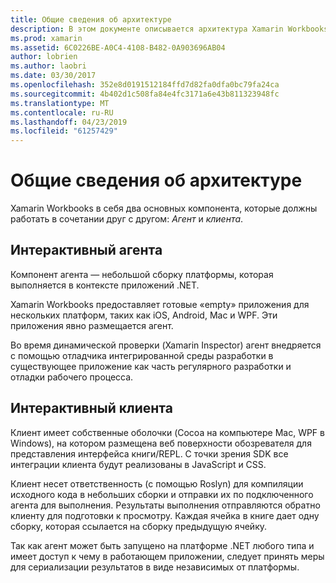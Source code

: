 ```yaml
---
title: Общие сведения об архитектуре
description: В этом документе описывается архитектура Xamarin Workbooks, проверки, как интерактивный агента и интерактивном клиентском работают вместе.
ms.prod: xamarin
ms.assetid: 6C0226BE-A0C4-4108-B482-0A903696AB04
author: lobrien
ms.author: laobri
ms.date: 03/30/2017
ms.openlocfilehash: 352e8d0191512184ffd7d82fa0dfa0bc79fa24ca
ms.sourcegitcommit: 4b402d1c508fa84e4fc3171a6e43b811323948fc
ms.translationtype: MT
ms.contentlocale: ru-RU
ms.lasthandoff: 04/23/2019
ms.locfileid: "61257429"
---
```

# <a name="architecture-overview"></a>Общие сведения об архитектуре

Xamarin Workbooks в себя два основных компонента, которые должны работать в сочетании друг с другом: _Агент_ и _клиента_.

## <a name="interactive-agent"></a>Интерактивный агента

Компонент агента — небольшой сборку платформы, которая выполняется в контексте приложений .NET.

Xamarin Workbooks предоставляет готовые «empty» приложения для нескольких платформ, таких как iOS, Android, Mac и WPF. Эти приложения явно размещается агент.

Во время динамической проверки (Xamarin Inspector) агент внедряется с помощью отладчика интегрированной среды разработки в существующее приложение как часть регулярного разработки и отладки рабочего процесса.

## <a name="interactive-client"></a>Интерактивный клиента

Клиент имеет собственные оболочки (Cocoa на компьютере Mac, WPF в Windows), на котором размещена веб поверхности обозревателя для представления интерфейса книги/REPL. С точки зрения SDK все интеграции клиента будут реализованы в JavaScript и CSS.

Клиент несет ответственность (с помощью Roslyn) для компиляции исходного кода в небольших сборки и отправки их по подключенного агента для выполнения. Результаты выполнения отправляются обратно клиенту для подготовки к просмотру. Каждая ячейка в книге дает одну сборку, которая ссылается на сборку предыдущую ячейку.

Так как агент может быть запущено на платформе .NET любого типа и имеет доступ к чему в работающем приложении, следует принять меры для сериализации результатов в виде независимых от платформы.
